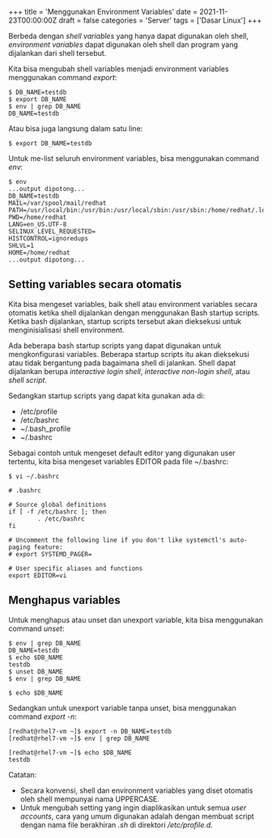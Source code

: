 +++
title = 'Menggunakan Environment Variables'
date = 2021-11-23T00:00:00Z
draft = false
categories = 'Server'
tags = ['Dasar Linux']
+++

Berbeda dengan _shell variables_ yang hanya dapat digunakan oleh shell, _environment variables_ dapat digunakan oleh shell dan program yang dijalankan dari shell tersebut.

Kita bisa mengubah shell variables menjadi environment variables menggunakan command *export*:
```
$ DB_NAME=testdb
$ export DB_NAME
$ env | grep DB_NAME
DB_NAME=testdb
```
Atau bisa juga langsung dalam satu line:
```
$ export DB_NAME=testdb
```

Untuk me-list seluruh environment variables, bisa menggunakan command *env*:
```
$ env
...output dipotong...
DB_NAME=testdb
MAIL=/var/spool/mail/redhat
PATH=/usr/local/bin:/usr/bin:/usr/local/sbin:/usr/sbin:/home/redhat/.local/bin:/home/redhat/bin
PWD=/home/redhat
LANG=en_US.UTF-8
SELINUX_LEVEL_REQUESTED=
HISTCONTROL=ignoredups
SHLVL=1
HOME=/home/redhat
...output dipotong...
```

## Setting variables secara otomatis
Kita bisa mengeset variables, baik shell atau environment variables secara otomatis ketika shell dijalankan dengan menggunakan Bash startup scripts. Ketika bash dijalankan, startup scripts tersebut akan dieksekusi untuk menginisialisasi shell environment.

Ada beberapa bash startup scripts yang dapat digunakan untuk mengkonfigurasi variables. Beberapa startup scripts itu akan dieksekusi atau tidak bergantung pada bagaimana shell di jalankan. Shell dapat dijalankan berupa _interactive login shell_, _interactive non-login shell_, atau _shell script_.

Sedangkan startup scripts yang dapat kita gunakan ada di:
- /etc/profile
- /etc/bashrc
- ~/.bash_profile
- ~/.bashrc

Sebagai contoh untuk mengeset default editor yang digunakan user tertentu, kita bisa mengeset variables EDITOR pada file ~/.bashrc:
```
$ vi ~/.bashrc

# .bashrc

# Source global definitions
if [ -f /etc/bashrc ]; then
        . /etc/bashrc
fi

# Uncomment the following line if you don't like systemctl's auto-paging feature:
# export SYSTEMD_PAGER=

# User specific aliases and functions
export EDITOR=vi
```

## Menghapus variables
Untuk menghapus atau unset dan unexport variable, kita bisa menggunakan command _unset_:
```
$ env | grep DB_NAME
DB_NAME=testdb
$ echo $DB_NAME
testdb
$ unset DB_NAME
$ env | grep DB_NAME

$ echo $DB_NAME

```

Sedangkan untuk unexport variable tanpa unset, bisa menggunakan command _export -n_:
```
[redhat@rhel7-vm ~]$ export -n DB_NAME=testdb
[redhat@rhel7-vm ~]$ env | grep DB_NAME

[redhat@rhel7-vm ~]$ echo $DB_NAME
testdb
```

Catatan:
- Secara konvensi, shell dan environment variables yang diset otomatis oleh shell mempunyai nama UPPERCASE.
- Untuk mengubah setting yang ingin diaplikasikan untuk semua _user accounts_, cara yang umum digunakan adalah dengan membuat script dengan nama file berakhiran *.sh* di direktori */etc/profile.d*.